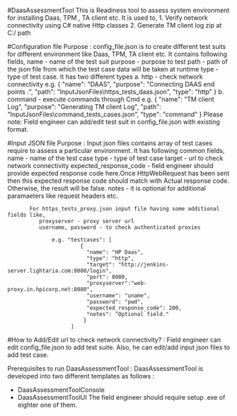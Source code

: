 #DaasAssessmentTool 
This is Readiness tool to assess system environment for installing Daas, TPM , TA client etc. 
It is used to, 1. Verify network connectivity using C# native Http classes
               2. Generate TM client log zip at C:/ path

#Configuration file
Purpose : config_file.json is to create different test suits for different environment like Daas, TPM, TA client etc. 
It contains following fields, 
	name - name of the test suit 
	purpose - purpose to test 
	path - path of the json file from which the test case data will be taken at runtime 
	type - type of test case. It has two different types 
		a. http - check network connectivity 
		e.g. { "name": "DAAS", "purpose": "Connecting DAAS end points :", "path": "InputJsonFiles\https_tests_daas.json",
		       "type": "http" } 
		b. command - execute commands through Cmd 
		e.g. { "name": "TM client Log", "purpose": "Generating TM client Log", "path": "InputJsonFiles\command_tests_cases.json",
                       "type": "command" } 
		Please note: Field engineer can add/edit test suit in config_file.json with existing format.
 
#Input JSON file 
 Purpose : Input json files contains array of test cases require to assess a particular environment.
           It has following common fields,
              name - name of the test case
              type - type of test case
              target - url to check network connectivity
              expected_response_code - field engineer should provide expected response code here.Once HttpWebRequest has been sent then                                        this expected response code should match with Actual response code. Otherwise, the result will be                                        false.
              notes - it is optional for additional paramaeters like request headers etc.
 
           For https_tests_proxy.json input file having some additional fields like,
              proxyserver - proxy server url
              username, password - to check authenticated proxies
	
                  e.g. "testcases": [
	                       {
		                     "name": "HP Daas",
		                     "type": "http",
		                     "target": "http://jenkins-server.lightaria.com:8080/login",      
		                     "port": 8080,
		                     "proxyserver":"web-proxy.in.hpicorp.net:8080",
		                     "username": "uname",
		                     "password": "pwd",
		                     "expected_response_code": 200,
		                     "notes": "Optional field."
		                    }
		                ]

#How to Add/Edit url to check network connectivity? :
 Field engineer can edit config_file.json to add test suite. Also, he can edit/add input json files to add test case.

Prerequisites to run DaasAssessmentTool :
  DaasAssessmentTool is developed into two different templates as follows :
   - DaasAssessmentToolConsole 
   - DaasAssessmentToolUI 
   The field engineer should require setup .exe of eighter one of them.

